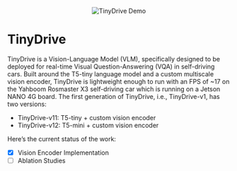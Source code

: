 <p align="center">
  <img src="Media/TinyDrive_v11.gif" alt="TinyDrive Demo" />
</p>

# TinyDrive
TinyDrive is a Vision-Language Model (VLM), specifically designed to be deployed for real-time Visual Question-Answering (VQA) in self-driving cars. Built around the T5-tiny language model and a custom multiscale vision encoder, TinyDrive is lightweight enough to run with an FPS of ~17 on the Yahboom Rosmaster X3 self-driving car which is running on a Jetson NANO 4G board. The first generation of TinyDrive, i.e., TinyDrive-v1, has two versions:
- TinyDrive-v11: T5-tiny + custom vision encoder
- TinyDrive-v12: T5-mini + custom vision encoder






Here’s the current status of the work:

- [x] Vision Encoder Implementation
- [ ] Ablation Studies  
